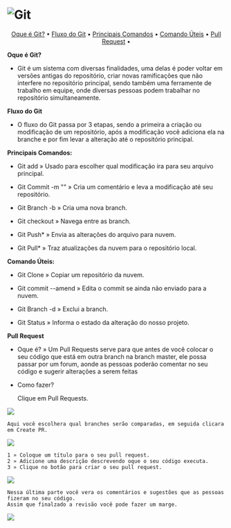 # ![Git](https://user-images.githubusercontent.com/101012809/162340613-57d449d2-f730-4abd-80c3-7680fe55457a.png)

<p align="center">
 <a href="#Oque é Git?">Oque é Git?</a> •
 <a href="#Fluxo do Git">Fluxo do Git</a> • 
 <a href="#Principais Comandos">Principais Comandos</a> • 
 <a href="#Comando Úteis">Comando Úteis</a> • 
 <a href="#Pull Request">Pull Request</a> • 
</p>


**Oque é Git?**

* Git é um sistema com diversas finalidades, uma delas é poder voltar em versões antigas do repositório, criar novas ramificações que não interfere no repositório principal, sendo também uma ferramente de trabalho em equipe, onde diversas pessoas podem trabalhar no repositório simultaneamente.

**Fluxo do Git**

* O fluxo do Git passa por 3 etapas, sendo a primeira a criação ou modificação de um repositório, após a modificação você adiciona ela na branche e por fim levar a alteração até o repositório principal.

**Principais Comandos:**

* Git add » Usado para escolher qual modificação ira para seu arquivo principal.

* Git Commit -m "" » Cria um comentário e leva a modificação até seu repositório. 

* Git Branch -b  » Cria uma nova branch.

* Git checkout  » Navega entre as branch.

* Git Push* » Envia as alterações do arquivo para nuvem.

* Git Pull* » Traz atualizações da nuvem para o repositório local.

**Comando Úteis:**

* Git Clone » Copiar um repositório da nuvem.

* Git commit --amend » Edita o commit se ainda não enviado para a nuvem.

* Git Branch -d  » Exclui a branch.

* Git Status » Informa o estado da alteração do nosso projeto.

**Pull Request**

* Oque é? » Um Pull Requests serve para que antes de você colocar o seu código que está em outra branch na branch master, ele possa passar por um forum, aonde as pessoas poderão comentar no seu código e sugerir alterações a serem feitas 

* Como fazer?
  
    Clique em Pull Requests.

 ![](https://user-images.githubusercontent.com/101012809/190465613-b89e934b-3748-4282-a65a-82c9fdb737e3.png)
 
    Aqui você escolhera qual branches serão comparadas, em seguida clicara em Create PR.

 ![](https://user-images.githubusercontent.com/101012809/190465904-ff480fda-6fbd-4ce3-82b6-3c90f813b003.png)
    
    1 » Coloque um título para o seu pull request.
    2 » Adicione uma descrição descrevendo oque o seu código executa.
    3 » Clique no botão para criar o seu pull request.

 ![](https://user-images.githubusercontent.com/101012809/190466114-a5fa01c0-f99b-4de4-858d-e33b43946518.png)

    Nessa última parte você vera os comentários e sugestões que as pessoas fizeram no seu código.
    Assim que finalzado a revisão você pode fazer um marge. 

 ![](https://user-images.githubusercontent.com/101012809/190466341-b4d5e2aa-a6e1-4468-a104-bffd28778570.png)


